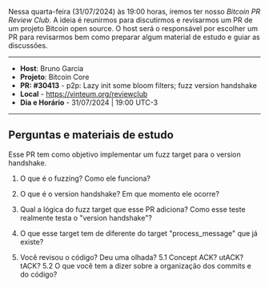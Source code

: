 Nessa quarta-feira (31/07/2024) às 19:00 horas, iremos ter nosso *Bitcoin PR Review Club*. A ideia é reunirmos para discutirmos e revisarmos um PR de um projeto Bitcoin
open source. O host será o responsável por escolher um PR para revisarmos bem como preparar algum material de estudo e guiar as discussões.

------- 

- **Host**: Bruno Garcia
- **Projeto**: Bitcoin Core
- **PR: #30413** - p2p: Lazy init some bloom filters; fuzz version handshake
- **Local** - https://vinteum.org/reviewclub
- **Dia e Horário** - 31/07/2024 | 19:00 UTC-3

-------

## Perguntas e materiais de estudo

Esse PR tem como objetivo implementar um fuzz target para o version handshake.

1. O que é o fuzzing? Como ele funciona?

2. O que é o version handshake? Em que momento ele ocorre?

3. Qual a lógica do fuzz target que esse PR adiciona? Como esse teste realmente testa o "version handshake"?

4. O que esse target tem de diferente do target "process_message" que já existe?

5. Você revisou o código? Deu uma olhada?
   5.1 Concept ACK? utACK? tACK? 
   5.2 O que você tem a dizer sobre a organização dos commits e do código?
